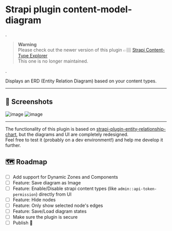 # Strapi plugin content-model-diagram

.

> **Warning**  
> Please check out the newer version of this plugin 👉🏽 [Strapi Content-Type Explorer](https://github.com/ShahriarKh/strapi-content-type-explorer)  
> This one is no longer maintained.


.

Displays an ERD (Entity Relation Diagram) based on your content types.  

---

## 📸 Screenshots
![image](https://user-images.githubusercontent.com/31452340/206906500-4d394698-2fd1-4690-be57-18e9b82f88fc.png)
![image](https://user-images.githubusercontent.com/31452340/206906545-b5f345e8-a384-4c72-a663-e3ae51fb4e0e.png)

---

The functionality of this plugin is based on [strapi-plugin-entity-relationship-chart](https://github.com/node-vision/strapi-plugin-entity-relationship-chart), but the diagrams and UI are completely redesigned.  
Feel free to test it (probably on a dev environment!) and help me develop it further.


## 🗺 Roadmap
- [ ] Add support for Dynamic Zones and Components
- [ ] Feature: Save diagram as Image
- [ ] Feature: Enable/Disable strapi content types (like `admin::api-token-permission`) directly from UI
- [ ] Feature: Hide nodes
- [ ] Feature: Only show selected node's edges
- [ ] Feature: Save/Load diagram states
- [ ] Make sure the plugin is secure
- [ ] Publish 🚀
